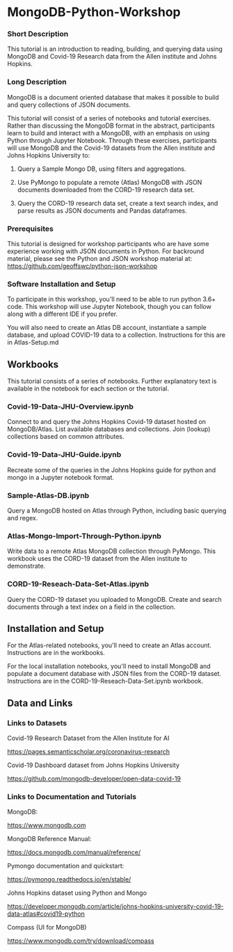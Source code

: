 # MongoDB-Python-Workshop

### Short Description

This tutorial is an introduction to reading, building, and querying data using MongoDB and Covid-19 Research data from the Allen institute and Johns Hopkins. 

### Long Description

MongoDB is a document oriented database that makes it possible to build and query collections of JSON documents.

This tutorial will consist of a series of notebooks and tutorial exercises. Rather than discussing the MongoDB format in the abstract, participants learn to build and interact with a MongoDB, with an emphasis on using Python through Jupyter Notebook. Through these exercises, participants will use MongoDB and the Covid-19 datasets from the Allen institute and Johns Hopkins University to:


1. Query a Sample Mongo DB, using filters and aggregations.

2. Use PyMongo to populate a remote (Atlas) MongoDB with JSON documents downloaded from the CORD-19 research data set. 

3. Query the CORD-19 research data set, create a text search index, and parse results as JSON documents and Pandas dataframes. 

### Prerequisites

This tutorial is designed for workshop participants who are have some experience working with JSON documents in Python. For backround material, please see the Python and JSON workshop material at: https://github.com/geoffswc/python-json-workshop 

### Software Installation and Setup

To participate in this workshop, you'll need to be able to run python 3.6+ code. This workshop will use Jupyter Notebook, though you can follow along with a different IDE if you prefer.

You will also need to create an Atlas DB account, instantiate a sample database, and upload COVID-19 data to a collection. Instructions for this are in Atlas-Setup.md

## Workbooks

This tutorial consists of a series of notebooks. Further explanatory text is available in the notebook for each section or the tutorial.  

### Covid-19-Data-JHU-Overview.ipynb

Connect to and query the Johns Hopkins Covid-19 dataset hosted on MongoDB/Atlas. List available databases and collections. Join (lookup) collections based on common attributes. 

### Covid-19-Data-JHU-Guide.ipynb

Recreate some of the queries in the Johns Hopkins guide for python and mongo in a Jupyter notebook format.

### Sample-Atlas-DB.ipynb

Query a MongoDB hosted on Atlas through Python, including basic querying and regex.

### Atlas-Mongo-Import-Through-Python.ipynb

Write data to a remote Atlas MongoDB collection through PyMongo. This workbook uses the CORD-19 dataset from the Allen institute to demonstrate. 

### CORD-19-Reseach-Data-Set-Atlas.ipynb

Query the CORD-19 dataset you uploaded to MongoDB. Create and search documents through a text index on a field in the collection. 

## Installation and Setup

For the Atlas-related notebooks, you'll need to create an Atlas account. Instructions are in the workbooks. 

For the local installation notebooks, you'll need to install MongoDB and populate a document database with JSON files from the CORD-19 dataset. Instructions are in the CORD-19-Reseach-Data-Set.ipynb workbook.

## Data and Links

### Links to Datasets

Covid-19 Research Dataset from the Allen Institute for AI

https://pages.semanticscholar.org/coronavirus-research

Covid-19 Dashboard dataset from Johns Hopkins University

https://github.com/mongodb-developer/open-data-covid-19


### Links to Documentation and Tutorials

MongoDB:

https://www.mongodb.com

MongoDB Reference Manual:

https://docs.mongodb.com/manual/reference/

Pymongo documentation and quickstart: 

https://pymongo.readthedocs.io/en/stable/

Johns Hopkins dataset using Python and Mongo

https://developer.mongodb.com/article/johns-hopkins-university-covid-19-data-atlas#covid19-python

Compass (UI for MongoDB)

https://www.mongodb.com/try/download/compass






